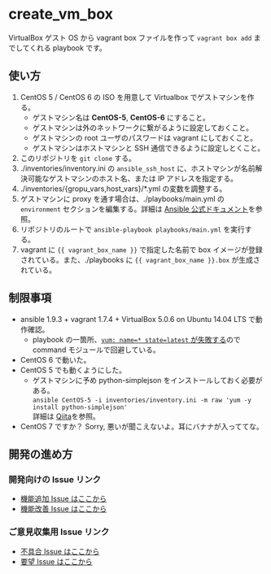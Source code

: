 create_vm_box
=============
VirtualBox ゲスト OS から vagrant box ファイルを作って `vagrant box add` までしてくれる playbook です。

使い方
------
1. CentOS 5 / CentOS 6 の ISO を用意して Virtualbox でゲストマシンを作る。
   - ゲストマシン名は **CentOS-5**, **CentOS-6** にすること。
   - ゲストマシンは外のネットワークに繋がるように設定しておくこと。
   - ゲストマシンの root ユーザのパスワードは vagrant にしておくこと。
   - ゲストマシンはホストマシンと SSH 通信できるように設定しとくこと。
1. このリポジトリを `git clone` する。
1. ./inventories/inventory.ini の `ansible_ssh_host` に、ホストマシンが名前解決可能なゲストマシンのホスト名、または IP アドレスを指定する。
1. ./inventories/{gropu_vars,host_vars}/\*.yml の変数を調整する。
1. ゲストマシンに proxy を通す場合は、./playbooks/main.yml の `environment` セクションを編集する。詳細は [Ansible 公式ドキュメント](http://docs.ansible.com/ansible/playbooks_environment.html)を参照。
1. リポジトリのルートで `ansible-playbook playbooks/main.yml` を実行する。
1. vagrant に `{{ vagrant_box_name }}` で指定した名前で box イメージが登録されている。また、./playbooks に `{{ vagrant_box_name }}.box` が生成されている。

制限事項
--------
- ansible 1.9.3 + vagrant 1.7.4 + VirtualBox 5.0.6 on Ubuntu 14.04 LTS で動作確認。
  - playbook の一箇所、[`yum: name=* state=latest` が失敗する](https://github.com/ansible/ansible-modules-core/issues/2013)ので command モジュールで回避している。
- CentOS 6 で動いた。
- CentOS 5 でも動くようにした。
  - ゲストマシンに予め python-simplejson をインストールしておく必要がある。  
    `ansible CentOS-5 -i inventories/inventory.ini -m raw 'yum -y install python-simplejson'`  
    詳細は [Qiita](http://qiita.com/yamasaki-masahide/items/4485a438125e6b1748ce)を参照。
- CentOS 7 ですか？ Sorry, 悪いが聞こえないよ。耳にバナナが入っててな。

開発の進め方
------------
### 開発向けの Issue リンク
- [機能追加 Issue はここから](https://github.com/yuta-masano/create_vm_box/issues/new?title=[feature]%20&body=%23%23%20現状%0A%0A%23%23%20理想%0A%0A%23%23%20実装方針&assignee=yuta-masano)
- [機能改善 Issue はここから](https://github.com/yuta-masano/create_vm_box/issues/new?title=[improve]%20&body=%23%23%20現状%0A%0A%23%23%20理想%0A%0A%23%23%20実装方針&assignee=yuta-masano)

### ご意見収集用 Issue リンク
- [不具合 Issue はここから](https://github.com/yuta-masano/create_vm_box/issues/new?title=[bug]%20&body=%23%23%20現状%0A%0A%23%23%20理想%0A%0A%23%23%20実装方針&assignee=yuta-masano)
- [要望 Issue はここから](https://github.com/yuta-masano/create_vm_box/issues/new?title=[idea]%20&body=%23%23%20現状%0A%0A%23%23%20理想%0A%0A%23%23%20実装方針&assignee=yuta-masano)
